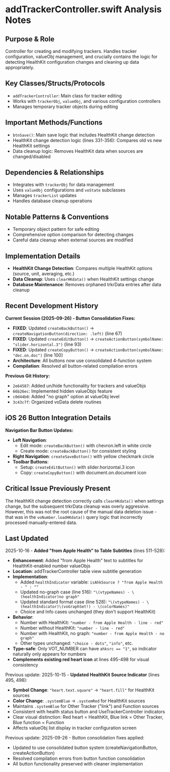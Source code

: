 # addTrackerController.swift Analysis Notes

## Purpose & Role
Controller for creating and modifying trackers. Handles tracker configuration, valueObj management, and crucially contains the logic for detecting HealthKit configuration changes and cleaning up data appropriately.

## Key Classes/Structs/Protocols
- `addTrackerController`: Main class for tracker editing
- Works with `trackerObj`, `valueObj`, and various configuration controllers
- Manages temporary tracker objects during editing

## Important Methods/Functions
- `btnSave()`: Main save logic that includes HealthKit change detection
- HealthKit change detection logic (lines 331-356): Compares old vs new HealthKit settings
- Data cleanup logic: Removes HealthKit data when sources are changed/disabled

## Dependencies & Relationships
- Integrates with `trackerObj` for data management
- Uses `valueObj` configurations and `voState` subclasses
- Manages `trackerList` updates
- Handles database cleanup operations

## Notable Patterns & Conventions
- Temporary object pattern for safe editing
- Comprehensive option comparison for detecting changes
- Careful data cleanup when external sources are modified

## Implementation Details
- **HealthKit Change Detection**: Compares multiple HealthKit options (source, unit, averaging, etc.)
- **Data Cleanup**: Uses `clearHKdata()` when HealthKit settings change
- **Database Maintenance**: Removes orphaned trkrData entries after data cleanup

## Recent Development History
**Current Session (2025-09-26) - Button Consolidation Fixes:**
- **FIXED**: Updated `createBackButton()` → `createNavigationButton(direction: .left)` (line 67)
- **FIXED**: Updated `createEditButton()` → `createActionButton(symbolName: "slider.horizontal.3")` (line 93)
- **FIXED**: Updated `createCopyButton()` → `createActionButton(symbolName: "doc.on.doc")` (line 100)
- **Architecture**: All buttons now use consolidated 4-function system
- **Compilation**: Resolved all button-related compilation errors

**Previous Git History:**
- `2e64587`: Added un/hide functionality for trackers and valueObjs
- `66b26ec`: Implemented hidden valueObjs feature
- `c0d44b0`: Added "no graph" option at valueObj level
- `3c43c7f`: Organized voData delete routines

## iOS 26 Button Integration Details
**Navigation Bar Button Updates:**
- **Left Navigation**:
  - Edit mode: `createBackButton()` with chevron.left in white circle
  - Create mode: `createBackButton()` for consistent styling
- **Right Navigation**: `createSaveButton()` with yellow checkmark circle
- **Toolbar Buttons**:
  - Setup: `createEditButton()` with slider.horizontal.3 icon
  - Copy: `createCopyButton()` with document.on.document icon

## Critical Issue Previously Present
The HealthKit change detection correctly calls `clearHKdata()` when settings change, but the subsequent trkrData cleanup was overly aggressive. However, this was not the root cause of the manual data deletion issue - that was in the `voNumber.loadHKdata()` query logic that incorrectly processed manually-entered data.

## Last Updated
2025-10-16 - **Added "from Apple Health" to Table Subtitles** (lines 511-528):
- **Enhancement**: Added "from Apple Health" text to subtitles for HealthKit-enabled number valueObjs
- **Location**: addTrackerController table view subtitle generation
- **Implementation**:
  - Added `healthIndicator` variable: `isAhkSource ? "from Apple Health - " : ""`
  - Updated no-graph case (line 516): `"\(vtypeNames) - \(healthIndicator)no graph"`
  - Updated standard format case (line 528): `"\(vtypeNames) - \(healthIndicator)\(voGraphSet!) - \(colorNames)"`
  - Choice and Info cases unchanged (they don't support HealthKit)
- **Behavior**:
  - Number with HealthKit: `"number - from Apple Health - line - red"`
  - Number without HealthKit: `"number - line - red"`
  - Number with HealthKit, no graph: `"number - from Apple Health - no graph"`
  - Other types unchanged: `"choice - dots"`, `"info"`, etc.
- **Type-safe**: Only VOT_NUMBER can have `ahksrc == "1"`, so indicator naturally only appears for numbers
- **Complements existing red heart icon** at lines 495-498 for visual consistency

Previous update:
2025-10-15 - **Updated HealthKit Source Indicator** (lines 495, 498):
- **Symbol Change**: `"heart.text.square"` → `"heart.fill"` for HealthKit sources
- **Color Change**: `.systemBlue` → `.systemRed` for HealthKit sources
- Maintains `.systemBlue` for Other Tracker ("link") and Function sources
- Consistent with health status button and UseTrackerController indicators
- Clear visual distinction: Red heart = HealthKit, Blue link = Other Tracker, Blue function = Function
- Affects valueObj list display in tracker configuration screen

Previous update:
2025-09-26 - Button consolidation fixes applied:
- Updated to use consolidated button system (createNavigationButton, createActionButton)
- Resolved compilation errors from button function consolidation
- All button functionality preserved with cleaner implementation